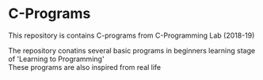 # C-Programs
This repository is contains C-programs from C-Programming Lab (2018-19)

The repository conatins several basic programs in beginners learning stage of 'Learning to Programming'<br />
These programs are also inspired from real life
